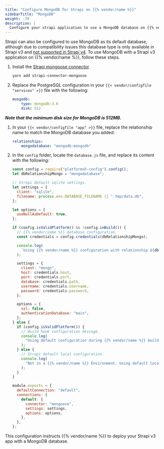 ```yaml
---
title: "Configure MongoDB for Strapi on {{% vendor/name %}}"
sidebarTitle: "MongoDB"
weight: -70
description: |
  Configure your strapi application to use a MongoDB database on {{% vendor/name %}} (v3 only).
---
```


Strapi can also be configured to use MongoDB as its default database,
although due to compatibility issues this database type is only available in Strapi v3 and [not supported in Strapi v4](https://forum.strapi.io/t/mongodb-compatibility-delayed-on-v4/4549).
To use MongoDB with a Strapi v3 application on {{% vendor/name %}}, follow these steps.

1.  Install the [Strapi mongoose connector](https://yarnpkg.com/package/strapi-connector-mongoose)

    ```bash
    yarn add strapi-connector-mongoose
    ```

2.  Replace the PostgreSQL configuration in your `{{< vendor/configfile "services" >}}` file with the following:

    ```yaml
    mongodb:
        type: mongodb:3.6
        disk: 512
    ```

***Note that the minimum disk size for MongoDB is 512MB.***

1.  In your `{{< vendor/configfile "app" >}}` file, replace the relationship name to match the MongoDB database you added:

    ```yaml
    relationships:
        mongodatabase: "mongodb:mongodb"
    ```

2.  In the `config` folder, locate the `database.js` file, and replace its content with the following:

    ```js
    const config = require("platformsh-config").config();
    let dbRelationshipMongo = "mongodatabase";

    // Strapi default sqlite settings.
    let settings = {
      client: "sqlite",
      filename: process.env.DATABASE_FILENAME || ".tmp/data.db",
    };

    let options = {
      useNullAsDefault: true,
    };

    if (config.isValidPlatform() && !config.inBuild()) {
      // {{% vendor/name %}} database configuration.
      const credentials = config.credentials(dbRelationshipMongo);

      console.log(
        `Using {{% vendor/name %}} configuration with relationship ${dbRelationshipMongo}.`
      );

      settings = {
        client: "mongo",
        host: credentials.host,
        port: credentials.port,
        database: credentials.path,
        username: credentials.username,
        password: credentials.password,
      };

      options = {
        ssl: false,
        authenticationDatabase: "main",
      };
    } else {
      if (config.isValidPlatform()) {
        // Build hook configuration message.
        console.log(
          "Using default configuration during {{% vendor/name %}} build hook until relationships are available."
        );
      } else {
        // Strapi default local configuration.
        console.log(
          "Not in a {{% vendor/name %}} Environment. Using default local sqlite configuration."
        );
      }
    }

    module.exports = {
      defaultConnection: "default",
      connections: {
        default: {
          connector: "mongoose",
          settings: settings,
          options: options,
        },
      },
    };
    ```

This configuration instructs {{% vendor/name %}} to deploy your Strapi v3 app with a MongoDB database.
